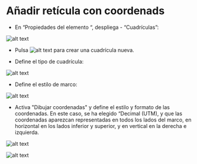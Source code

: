 # Añadir retícula con coordenads

- En “Propiedades del elemento “, despliega - “Cuadrículas”:

![alt text](img/reticular.PNG)

- Pulsa ![alt text](img/addreticular.png) para crear una cuadrícula nueva.

- Define el tipo de cuadrícula:

![alt text](img/tipo_cuadricula.PNG)

- Define el estilo de marco:
  
![alt text](img/tipo_marco.PNG)  

- Activa "Dibujar coordenadas" y define el estilo y formato de las coordenadas. En este caso, se ha elegido “Decimal (UTM), y que las coordenadas aparezcan representadas en todos los lados del marco, en horizontal en los lados inferior y superior, y en vertical en la derecha e izquierda.

![alt text](img/dibular_coordenadas.PNG)


![alt text](img/mapa_con_coordenadas.PNG)